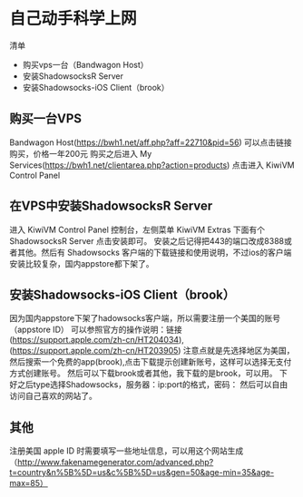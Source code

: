 # 自己动手科学上网
 清单
- 购买vps一台（Bandwagon Host）
- 安装ShadowsocksR Server
- 安装Shadowsocks-iOS Client（brook）

## 购买一台VPS

Bandwagon Host(https://bwh1.net/aff.php?aff=22710&pid=56) 可以点击链接购买，价格一年200元
购买之后进入 My Services(https://bwh1.net/clientarea.php?action=products) 点击进入 KiwiVM Control Panel

## 在VPS中安装ShadowsocksR Server

进入 KiwiVM Control Panel 控制台，左侧菜单 KiwiVM Extras 下面有个 ShadowsocksR Server 点击安装即可。
安装之后记得把443的端口改成8388或者其他。然后有 Shadowsocks 客户端的下载链接和使用说明，不过ios的客户端安装比较复杂，国内appstore都下架了。

## 安装Shadowsocks-iOS Client（brook）

因为国内appstore下架了hadowsocks客户端，所以需要注册一个美国的账号（appstore ID）
可以参照官方的操作说明：链接(https://support.apple.com/zh-cn/HT204034), (https://support.apple.com/zh-cn/HT203905)
注意点就是先选择地区为美国，然后搜索一个免费的app(brook),点击下载提示创建新账号，这样可以选择无支付方式创建账号。
然后可以下载brook或者其他，我下载的是brook，可以用。
下好之后type选择Shadowsocks，服务器：ip:port的格式，密码：
然后可以自由访问自己喜欢的网站了。

## 其他

注册美国 apple ID 时需要填写一些地址信息，可以用这个网站生成 （http://www.fakenamegenerator.com/advanced.php?t=country&n%5B%5D=us&c%5B%5D=us&gen=50&age-min=35&age-max=85）
